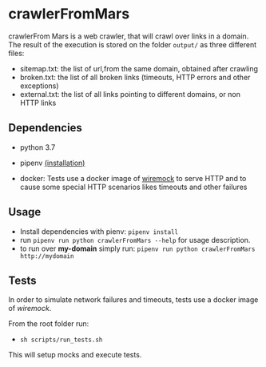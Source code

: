 # crawlerFromMars

crawlerFrom Mars is a web crawler, that will crawl over links in a domain.
The result of the execution is stored on the folder `output/` as three different files:
- sitemap.txt: the list of url,from the same domain, obtained after crawling
- broken.txt: the list of all broken links (timeouts, HTTP errors and other exceptions)
- external.txt: the list of all links pointing to different domains, or non HTTP links

## Dependencies

- python 3.7

- pipenv [(installation)](https://github.com/pypa/pipenv)
- docker: Tests use a docker image of [wiremock](http://wiremock.org/) to serve HTTP and to cause some special HTTP scenarios likes timeouts and other failures

  

## Usage

- Install dependencies with pienv:
`pipenv install`
- run `pipenv run python crawlerFromMars --help` for usage description.
- to run over __**my-domain**__ simply run: `pipenv run python crawlerFromMars http://mydomain`


## Tests

In order to simulate network failures and timeouts, tests use a docker image of _wiremock_.

From the root folder run:

-  `sh scripts/run_tests.sh`

This will setup mocks and execute tests.

